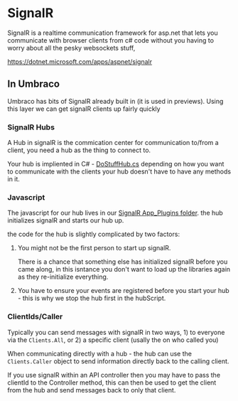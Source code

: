 ﻿# SignalR

SignalR is a realtime communication framework for asp.net that lets you
communicate with browser clients from c# code without you having to worry
about all the pesky websockets stuff, 

https://dotnet.microsoft.com/apps/aspnet/signalr

## In Umbraco
Umbraco has bits of SignalR already built in (it is used in previews). 
Using this layer we can get signalR clients up fairly quickly

### SignalR Hubs
A Hub in signalR is the commication center for communication to/from a client, you need a hub as the thing to connect to.

Your hub is impliented in C# - [DoStuffHub.cs](DoStuffHub.cs) depending on how you want to communicate with the clients
your hub doesn't have to have any methods in it. 


### Javascript 
The javascript for our hub lives in our [SignalR App_Plugins folder](../App_Plugins/DoStuff.SignalR).
the hub initializes signalR and starts our hub up. 

the code for the hub is slightly complicated by two factors:

1. You might not be the first person to start up signalR. 

   There is a chance that something else has initialized signalR 
   before you came along, in this isntance you don't want to load
   up the libraries again as they re-initialize everything.

2. You have to ensure your events are registered before you start your hub - this is why we stop the hub first in the hubScript.


### ClientIds/Caller
Typically you can send messages with signalR in two ways, 1) to everyone via the `Clients.All`, or 2) a specific client (usally the on who called you)

When communicating directly with a hub - the hub can use the `Clients.Caller` object to send information directly back to the calling client. 

If you use signalR within an API controller then you may have to pass the clientId to the Controller method, this can then be used to get the client from the hub and send messages back to only that client. 